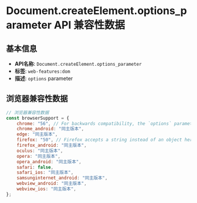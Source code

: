 # Document.createElement.options_parameter API 兼容性数据

## 基本信息

- **API名称**: `Document.createElement.options_parameter`
- **标签**: `web-features:dom`
- **描述**: `options` parameter

## 浏览器兼容性数据

```javascript
// 浏览器兼容性数据
const browserSupport = {
    chrome: "56", // For backwards compatibility, the `options` parameter can be an object or a string with the custom el...,
    chrome_android: "同主版本",
    edge: "同主版本",
    firefox: "50", // Firefox accepts a string instead of an object here, but only from version 51 onwards. In version 50,...,
    firefox_android: "同主版本",
    oculus: "同主版本",
    opera: "同主版本",
    opera_android: "同主版本",
    safari: false,
    safari_ios: "同主版本",
    samsunginternet_android: "同主版本",
    webview_android: "同主版本",
    webview_ios: "同主版本",
};

```

